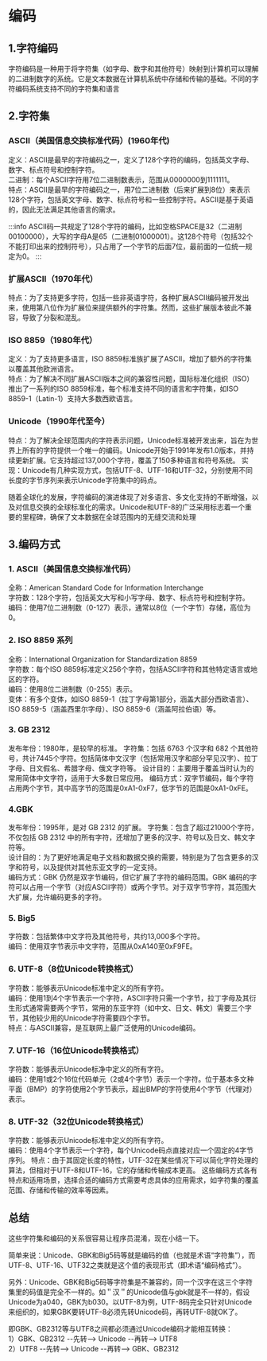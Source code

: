 # 编码
## 1.字符编码
字符编码是一种用于将字符集（如字母、数字和其他符号）映射到计算机可以理解的二进制数字的系统。它是文本数据在计算机系统中存储和传输的基础。不同的字符编码系统支持不同的字符集和语言

## 2.字符集

### ASCII（美国信息交换标准代码）(1960年代)
定义：ASCII是最早的字符编码之一，定义了128个字符的编码，包括英文字母、数字、标点符号和控制字符。  
二进制：每个ASCII字符用7位二进制数表示，范围从0000000到1111111。  
特点：ASCII是最早的字符编码之一，用7位二进制数（后来扩展到8位）来表示128个字符，包括英文字母、数字、标点符号和一些控制字符。ASCII是基于英语的，因此无法满足其他语言的需求。

:::info
ASCII码一共规定了128个字符的编码，比如空格SPACE是32（二进制00100000），大写的字母A是65（二进制01000001）。这128个符号（包括32个不能打印出来的控制符号），只占用了一个字节的后面7位，最前面的一位统一规定为0。
:::

### 扩展ASCII（1970年代）
特点：为了支持更多字符，包括一些非英语字符，各种扩展ASCII编码被开发出来，使用第八位作为扩展位来提供额外的字符集。然而，这些扩展版本彼此不兼容，导致了分裂和混乱。

### ISO 8859（1980年代）
定义：为了支持更多语言，ISO 8859标准族扩展了ASCII，增加了额外的字符集以覆盖其他欧洲语言。   
特点：为了解决不同扩展ASCII版本之间的兼容性问题，国际标准化组织（ISO）推出了一系列的ISO 8859标准，每个标准支持不同的语言和字符集，如ISO 8859-1（Latin-1）支持大多数西欧语言。

### Unicode（1990年代至今）
特点：为了解决全球范围内的字符表示问题，Unicode标准被开发出来，旨在为世界上所有的字符提供一个唯一的编码。Unicode开始于1991年发布1.0版本，并持续更新扩展。它支持超过137,000个字符，覆盖了150多种语言和符号系统。 
实现：Unicode有几种实现方式，包括UTF-8、UTF-16和UTF-32，分别使用不同长度的字节序列来表示Unicode字符集中的码点。

随着全球化的发展，字符编码的演进体现了对多语言、多文化支持的不断增强，以及对信息交换的全球标准化的需求。Unicode和UTF-8的广泛采用标志着一个重要的里程碑，确保了文本数据在全球范围内的无缝交流和处理

## 3.编码方式

### 1. ASCII（美国信息交换标准代码）
全称：American Standard Code for Information Interchange    
字符数：128个字符，包括英文大写和小写字母、数字、标点符号和控制字符。   
编码：使用7位二进制数（0-127）表示，通常以8位（一个字节）存储，高位为0。    

### 2. ISO 8859 系列
全称：International Organization for Standardization 8859   
字符数：每个ISO 8859标准定义256个字符，包括ASCII字符和其他特定语言或地区的字符。    
编码：使用8位二进制数（0-255）表示。    
变体：有多个变体，如ISO 8859-1（拉丁字母第1部分，涵盖大部分西欧语言）、ISO 8859-5（涵盖西里尔字母）、ISO 8859-6（涵盖阿拉伯语）等。

### 3. GB 2312
发布年份：1980年，是较早的标准。
字符集：包括 6763 个汉字和 682 个其他符号，共计7445个字符。包括简体中文汉字（包括常用汉字和部分罕见汉字）、拉丁字母、日文假名、希腊字母、俄文字符等。
设计目的：主要用于覆盖当时认为的常用简体中文字符，适用于大多数日常应用。
编码方式：双字节编码，每个字符占用两个字节，其中高字节的范围是0xA1-0xF7，低字节的范围是0xA1-0xFE。  

### 4.GBK
发布年份：1995年，是对 GB 2312 的扩展。 
字符集：包含了超过21000个字符，不仅包括 GB 2312 中的所有字符，还增加了更多的汉字、符号以及日文、韩文字符等。    
设计目的：为了更好地满足电子文档和数据交换的需要，特别是为了包含更多的汉字和符号，以及提供对其他东亚文字的一定支持。    
编码方式：GBK 仍然是双字节编码，但它扩展了字符的编码范围。GBK 编码的字符可以占用一个字节（对应ASCII字符）或两个字节。对于双字节字符，其范围大大扩展，允许编码更多的字符。

### 5. Big5
字符数：包括繁体中文字符及其他符号，共约13,000多个字符。    
编码：使用双字节表示中文字符，范围从0xA140至0xF9FE。

### 6. UTF-8（8位Unicode转换格式）
字符数：能够表示Unicode标准中定义的所有字符。   
编码：使用1到4个字节表示一个字符，ASCII字符只需一个字节，拉丁字母及其衍生形式通常需要两个字节，常用的东亚字符（如中文、日文、韩文）需要三个字节，其他较少用的Unicode字符需要四个字节。  
特点：与ASCII兼容，是互联网上最广泛使用的Unicode编码。  

### 7. UTF-16（16位Unicode转换格式）
字符数：能够表示Unicode标净中定义的所有字符。   
编码：使用1或2个16位代码单元（2或4个字节）表示一个字符。位于基本多文种平面（BMP）的字符使用2个字节表示，超出BMP的字符使用4个字节（代理对）表示。    

### 8. UTF-32（32位Unicode转换格式）
字符数：能够表示Unicode标准中定义的所有字符。   
编码：使用4个字节表示一个字符，每个Unicode码点直接对应一个固定的4字节序列。 
特点：由于其固定长度的特性，UTF-32在某些情况下可以简化字符处理的算法，但相对于UTF-8和UTF-16，它的存储和传输成本更高。
这些编码方式各有特点和适用场景，选择合适的编码方式需要考虑具体的应用需求，如字符集的覆盖范围、存储和传输的效率等因素。  

## 总结

这些字符集和编码的关系很容易让程序员混淆，现在小结一下。

简单来说：Unicode、GBK和Big5码等就是编码的值（也就是术语“字符集”），而UTF-8、UTF-16、UTF32之类就是这个值的表现形式（即术语“编码格式”）。

另外：Unicode、GBK和Big5码等字符集是不兼容的，同一个汉字在这三个字符集里的码值是完全不一样的。如＂汉＂的Unicode值与gbk就是不一样的，假设Unicode为a040，GBK为b030。以UTF-8为例，UTF-8码完全只针对Unicode来组织的，如果GBK要转UTF-8必须先转Unicode码，再转UTF-8就OK了。

即GBK、GB2312等与UTF8之间都必须通过Unicode编码才能相互转换：    
1）GBK、GB2312 --先转--> Unicode --再转--> UTF8      
2）UTF8 --先转--> Unicode --再转--> GBK、GB2312 